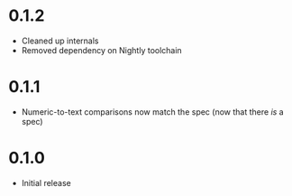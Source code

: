# 0.1.2
- Cleaned up internals
- Removed dependency on Nightly toolchain

# 0.1.1
- Numeric-to-text comparisons now match the spec (now that there *is* a spec)

# 0.1.0
- Initial release
